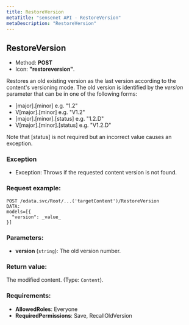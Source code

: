 ```yaml
---
title: RestoreVersion
metaTitle: "sensenet API - RestoreVersion"
metaDescription: "RestoreVersion"
---
```


## RestoreVersion
- Method: **POST**
- Icon: **"restoreversion"**.

Restores an old existing version as the last version according to the content's versioning mode.
 The old version is identified by the _version_ parameter that can be in
 one of the following forms:
 - [major].[minor] e.g. "1.2"
 - V[major].[minor] e.g. "V1.2"
 - [major].[minor].[status] e.g. "1.2.D"
 - V[major].[minor].[status] e.g. "V1.2.D"
 

Note that [status] is not required but an incorrect value causes an exception.

### Exception
- Exception: Throws if the requested content version is not found.

### Request example:

```
POST /odata.svc/Root/...('targetContent')/RestoreVersion
DATA:
models=[{
  "version": _value_
}]
```
### Parameters:
- **version** (`string`): The old version number.

### Return value:
The modified content. (Type: `Content`).

### Requirements:
- **AllowedRoles**: Everyone
- **RequiredPermissions**: Save, RecallOldVersion

